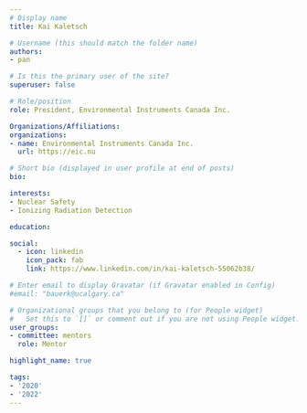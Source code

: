 ```yaml
---
# Display name
title: Kai Kaletsch

# Username (this should match the folder name)
authors:
- pan

# Is this the primary user of the site?
superuser: false

# Role/position
role: President, Environmental Instruments Canada Inc.

Organizations/Affiliations:
organizations:
- name: Environmental Instruments Canada Inc.
  url: https://eic.nu

# Short bio (displayed in user profile at end of posts)
bio:

interests:
- Nuclear Safety
- Ionizing Radiation Detection

education:

social:
  - icon: linkedin
    icon_pack: fab
    link: https://www.linkedin.com/in/kai-kaletsch-55062b38/

# Enter email to display Gravatar (if Gravatar enabled in Config)
#email: "bauerk@ucalgary.ca"

# Organizational groups that you belong to (for People widget)
#   Set this to `[]` or comment out if you are not using People widget.
user_groups:
- committee: mentors
  role: Mentor

highlight_name: true

tags:
- '2020'
- '2022'
---
```

